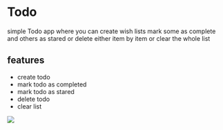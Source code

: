 # Todo
simple Todo app where you can create wish lists mark some as complete and others as stared or delete either item by item or clear the whole list
<h2>features</h2>
<ul>
    <li>create todo</li>
    <li>mark todo as  completed</li>
    <li>mark todo as stared</li>
    <li>delete todo</li>
    <li>clear list</li>
</ul>
<img src='https://user-images.githubusercontent.com/95862182/197275626-33d64953-753b-4a21-a563-63ad7426de43.jpg'>
